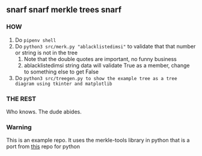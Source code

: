 ## snarf snarf merkle trees snarf

### HOW

1. Do `pipenv shell`
2. Do `python3 src/merk.py "ablacklistedimsi"` to validate that that number or string is not in the tree
   1. Note that the double quotes are important, no funny business
   2. ablacklistedimsi string data will validate True as a member, change to something else to get False
3. Do `python3 src/treegen.py to show the example tree as a tree diagram using tkinter and matplotlib`

### THE REST

Who knows. The dude abides.

### Warning

This is an example repo. It uses the merkle-tools library in python that is a port from [this](https://github.com/tierion/merkle-tools) repo for python

